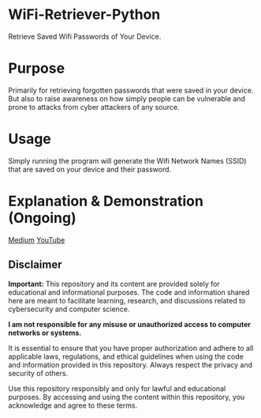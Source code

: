 # WiFi-Retriever-Python

Retrieve Saved Wifi Passwords of Your Device.

# Purpose

Primarily for retrieving forgotten passwords that were saved in your device. But also to raise awareness on how simply people can be vulnerable and prone to attacks from cyber attackers of any source.

# Usage

Simply running the program will generate the Wifi Network Names (SSID) that are saved on your device and their password.

# Explanation & Demonstration (Ongoing)

[Medium](https://medium.com/@srs404) [YouTube](https://www.youtube.com/@SamSingularity)

## Disclaimer

**Important:** This repository and its content are provided solely for educational and informational purposes. The code and information shared here are meant to facilitate learning, research, and discussions related to cybersecurity and computer science.

**I am not responsible for any misuse or unauthorized access to computer networks or systems.**

It is essential to ensure that you have proper authorization and adhere to all applicable laws, regulations, and ethical guidelines when using the code and information provided in this repository. Always respect the privacy and security of others.

Use this repository responsibly and only for lawful and educational purposes. By accessing and using the content within this repository, you acknowledge and agree to these terms.
